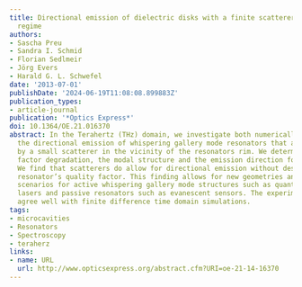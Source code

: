 ```yaml
---
title: Directional emission of dielectric disks with a finite scatterer in the THz
  regime
authors:
- Sascha Preu
- Sandra I. Schmid
- Florian Sedlmeir
- Jörg Evers
- Harald G. L. Schwefel
date: '2013-07-01'
publishDate: '2024-06-19T11:08:08.899883Z'
publication_types:
- article-journal
publication: '*Optics Express*'
doi: 10.1364/OE.21.016370
abstract: In the Terahertz (THz) domain, we investigate both numerically and experimentally
  the directional emission of whispering gallery mode resonators that are perturbed
  by a small scatterer in the vicinity of the resonators rim. We determine quality
  factor degradation, the modal structure and the emission direction for various geometries.
  We find that scatterers do allow for directional emission without destroying the
  resonator’s quality factor. This finding allows for new geometries and outcoupling
  scenarios for active whispering gallery mode structures such as quantum cascade
  lasers and passive resonators such as evanescent sensors. The experimental results
  agree well with finite difference time domain simulations.
tags:
- microcavities
- Resonators
- Spectroscopy
- teraherz
links:
- name: URL
  url: http://www.opticsexpress.org/abstract.cfm?URI=oe-21-14-16370
---
```

